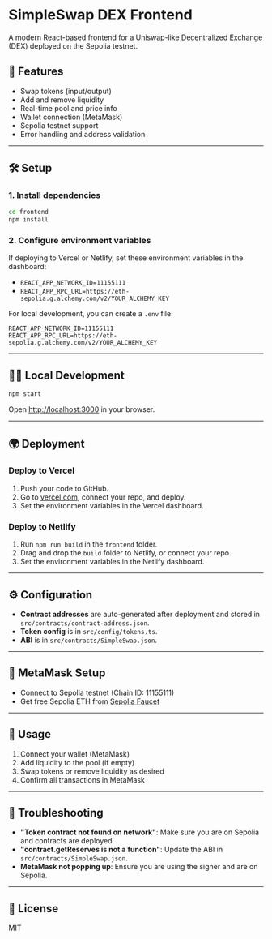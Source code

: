 # SimpleSwap DEX Frontend

A modern React-based frontend for a Uniswap-like Decentralized Exchange (DEX) deployed on the Sepolia testnet.

## 🚀 Features

- Swap tokens (input/output)
- Add and remove liquidity
- Real-time pool and price info
- Wallet connection (MetaMask)
- Sepolia testnet support
- Error handling and address validation

---

## 🛠️ Setup

### 1. Install dependencies
```bash
cd frontend
npm install
```

### 2. Configure environment variables
If deploying to Vercel or Netlify, set these environment variables in the dashboard:
- `REACT_APP_NETWORK_ID=11155111`
- `REACT_APP_RPC_URL=https://eth-sepolia.g.alchemy.com/v2/YOUR_ALCHEMY_KEY`

For local development, you can create a `.env` file:
```
REACT_APP_NETWORK_ID=11155111
REACT_APP_RPC_URL=https://eth-sepolia.g.alchemy.com/v2/YOUR_ALCHEMY_KEY
```

---

## 🧑‍💻 Local Development

```bash
npm start
```
Open [http://localhost:3000](http://localhost:3000) in your browser.

---

## 🌍 Deployment

### Deploy to Vercel
1. Push your code to GitHub.
2. Go to [vercel.com](https://vercel.com), connect your repo, and deploy.
3. Set the environment variables in the Vercel dashboard.

### Deploy to Netlify
1. Run `npm run build` in the `frontend` folder.
2. Drag and drop the `build` folder to Netlify, or connect your repo.
3. Set the environment variables in the Netlify dashboard.

---

## ⚙️ Configuration

- **Contract addresses** are auto-generated after deployment and stored in `src/contracts/contract-address.json`.
- **Token config** is in `src/config/tokens.ts`.
- **ABI** is in `src/contracts/SimpleSwap.json`.

---

## 🦊 MetaMask Setup
- Connect to Sepolia testnet (Chain ID: 11155111)
- Get free Sepolia ETH from [Sepolia Faucet](https://sepoliafaucet.com/)

---

## 📝 Usage

1. Connect your wallet (MetaMask)
2. Add liquidity to the pool (if empty)
3. Swap tokens or remove liquidity as desired
4. Confirm all transactions in MetaMask

---

## 🐛 Troubleshooting

- **"Token contract not found on network"**: Make sure you are on Sepolia and contracts are deployed.
- **"contract.getReserves is not a function"**: Update the ABI in `src/contracts/SimpleSwap.json`.
- **MetaMask not popping up**: Ensure you are using the signer and are on Sepolia.

---

## 📄 License
MIT
